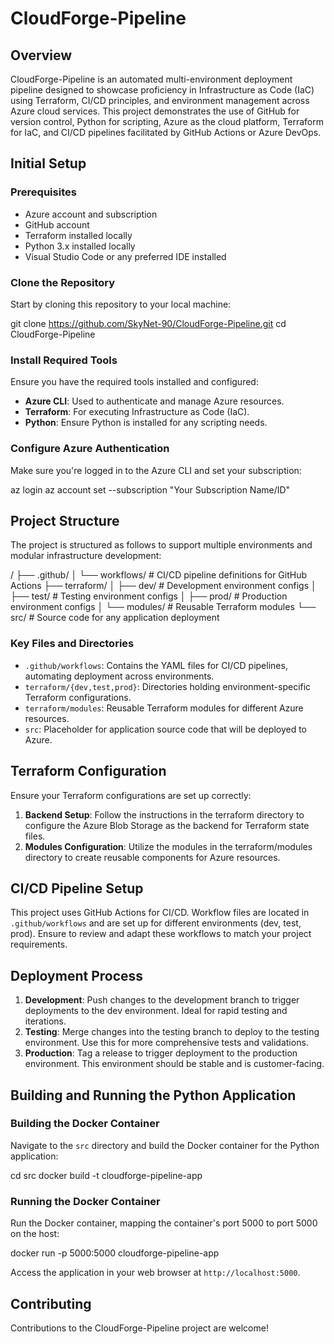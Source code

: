 # CloudForge-Pipeline

## Overview

CloudForge-Pipeline is an automated multi-environment deployment pipeline designed to showcase proficiency in Infrastructure as Code (IaC) using Terraform, CI/CD principles, and environment management across Azure cloud services. This project demonstrates the use of GitHub for version control, Python for scripting, Azure as the cloud platform, Terraform for IaC, and CI/CD pipelines facilitated by GitHub Actions or Azure DevOps.

## Initial Setup

### Prerequisites

- Azure account and subscription
- GitHub account
- Terraform installed locally
- Python 3.x installed locally
- Visual Studio Code or any preferred IDE installed

### Clone the Repository

Start by cloning this repository to your local machine:

git clone https://github.com/SkyNet-90/CloudForge-Pipeline.git
cd CloudForge-Pipeline


### Install Required Tools

Ensure you have the required tools installed and configured:

- **Azure CLI**: Used to authenticate and manage Azure resources.
- **Terraform**: For executing Infrastructure as Code (IaC).
- **Python**: Ensure Python is installed for any scripting needs.

### Configure Azure Authentication

Make sure you're logged in to the Azure CLI and set your subscription:

az login
az account set --subscription "Your Subscription Name/ID"


## Project Structure

The project is structured as follows to support multiple environments and modular infrastructure development:

/
├── .github/
│ └── workflows/ # CI/CD pipeline definitions for GitHub Actions
├── terraform/
│ ├── dev/ # Development environment configs
│ ├── test/ # Testing environment configs
│ ├── prod/ # Production environment configs
│ └── modules/ # Reusable Terraform modules
└── src/ # Source code for any application deployment


### Key Files and Directories

- `.github/workflows`: Contains the YAML files for CI/CD pipelines, automating deployment across environments.
- `terraform/{dev,test,prod}`: Directories holding environment-specific Terraform configurations.
- `terraform/modules`: Reusable Terraform modules for different Azure resources.
- `src`: Placeholder for application source code that will be deployed to Azure.

## Terraform Configuration

Ensure your Terraform configurations are set up correctly:

1. **Backend Setup**: Follow the instructions in the terraform directory to configure the Azure Blob Storage as the backend for Terraform state files.
2. **Modules Configuration**: Utilize the modules in the terraform/modules directory to create reusable components for Azure resources.

## CI/CD Pipeline Setup

This project uses GitHub Actions for CI/CD. Workflow files are located in `.github/workflows` and are set up for different environments (dev, test, prod). Ensure to review and adapt these workflows to match your project requirements.

## Deployment Process

1. **Development**: Push changes to the development branch to trigger deployments to the dev environment. Ideal for rapid testing and iterations.
2. **Testing**: Merge changes into the testing branch to deploy to the testing environment. Use this for more comprehensive tests and validations.
3. **Production**: Tag a release to trigger deployment to the production environment. This environment should be stable and is customer-facing.

## Building and Running the Python Application

### Building the Docker Container

Navigate to the `src` directory and build the Docker container for the Python application:

cd src
docker build -t cloudforge-pipeline-app


### Running the Docker Container

Run the Docker container, mapping the container's port 5000 to port 5000 on the host:

docker run -p 5000:5000 cloudforge-pipeline-app

Access the application in your web browser at `http://localhost:5000`.


## Contributing

Contributions to the CloudForge-Pipeline project are welcome!

